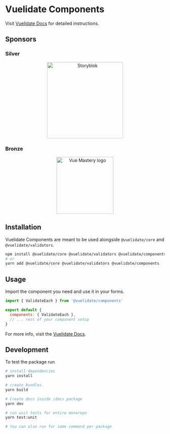 # Vuelidate Components

Visit [Vuelidate Docs](https://vuelidate-next.netlify.app) for detailed instructions.

## Sponsors

### Silver

<p align="center">
  <a href="https://www.storyblok.com/developers?utm_source=newsletter&utm_medium=logo&utm_campaign=vuejs-newsletter" target="_blank">
    <img src="https://a.storyblok.com/f/51376/3856x824/fea44d52a9/colored-full.png" alt="Storyblok" width="240px">
  </a>
</p>

### Bronze

<p align="center">
  <a href="https://www.vuemastery.com/" target="_blank">
    <img src="https://cdn.discordapp.com/attachments/258614093362102272/557267759130607630/Vue-Mastery-Big.png" alt="Vue Mastery logo" width="180px">
  </a>
</p>

## Installation

Vuelidate Components are meant to be used alongside `@vuelidate/core` and `@vuelidate/validators`.

```bash
npm install @vuelidate/core @vuelidate/validators @vuelidate/components
# or
yarn add @vuelidate/core @vuelidate/validators @vuelidate/components
```

## Usage

Import the component you need and use it in your forms.

```js
import { ValidateEach } from '@vuelidate/components'

export default {
  components: { ValidateEach },
  // ... rest of your component setup
}
```

For more info, visit the [Vuelidate Docs](https://vuelidate-next.netlify.org).

## Development

To test the package run

``` bash
# install dependencies
yarn install

# create bundles.
yarn build

# Create docs inside /docs package
yarn dev

# run unit tests for entire monorepo
yarn test:unit

# You can also run for same command per package
```
